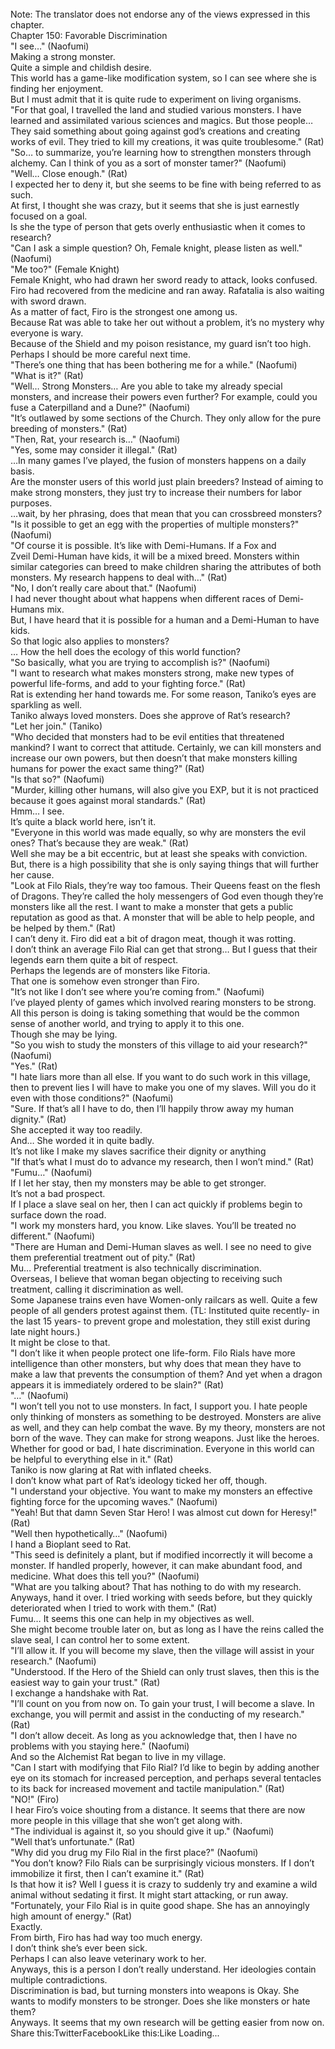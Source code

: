 <br/>
Note: The translator does not endorse any of the views expressed in this chapter.<br/>
Chapter 150: Favorable Discrimination<br/>
"I see…" (Naofumi)<br/>
Making a strong monster.<br/>
Quite a simple and childish desire.<br/>
This world has a game-like modification system, so I can see where she is finding her enjoyment.<br/>
But I must admit that it is quite rude to experiment on living organisms.<br/>
"For that goal, I travelled the land and studied various monsters. I have learned and assimilated various sciences and magics. But those people… They said something about going against god’s creations and creating works of evil. They tried to kill my creations, it was quite troublesome." (Rat)<br/>
"So… to summarize, you’re learning how to strengthen monsters through alchemy. Can I think of you as a sort of monster tamer?" (Naofumi)<br/>
"Well… Close enough." (Rat)<br/>
I expected her to deny it, but she seems to be fine with being referred to as such.<br/>
At first, I thought she was crazy, but it seems that she is just earnestly focused on a goal.<br/>
Is she the type of person that gets overly enthusiastic when it comes to research?<br/>
"Can I ask a simple question? Oh, Female knight, please listen as well." (Naofumi)<br/>
"Me too?" (Female Knight)<br/>
Female Knight, who had drawn her sword ready to attack, looks confused.<br/>
Firo had recovered from the medicine and ran away. Rafatalia is also waiting with sword drawn.<br/>
As a matter of fact, Firo is the strongest one among us.<br/>
Because Rat was able to take her out without a problem, it’s no mystery why everyone is wary.<br/>
Because of the Shield and my poison resistance, my guard isn’t too high.<br/>
Perhaps I should be more careful next time.<br/>
"There’s one thing that has been bothering me for a while." (Naofumi)<br/>
"What is it?" (Rat)<br/>
"Well… Strong Monsters… Are you able to take my already special monsters, and increase their powers even further? For example, could you fuse a Caterpilland and a Dune?" (Naofumi)<br/>
"It’s outlawed by some sections of the Church. They only allow for the pure breeding of monsters." (Rat)<br/>
"Then, Rat, your research is…" (Naofumi)<br/>
"Yes, some may consider it illegal." (Rat)<br/>
…In many games I’ve played, the fusion of monsters happens on a daily basis.<br/>
Are the monster users of this world just plain breeders? Instead of aiming to make strong monsters, they just try to increase their numbers for labor purposes.<br/>
…wait, by her phrasing, does that mean that you can crossbreed monsters?<br/>
"Is it possible to get an egg with the properties of multiple monsters?" (Naofumi)<br/>
"Of course it is possible. It’s like with Demi-Humans. If a Fox and Zveil Demi-Human have kids, it will be a mixed breed. Monsters within similar categories can breed to make children sharing the attributes of both monsters. My research happens to deal with…" (Rat)<br/>
"No, I don’t really care about that." (Naofumi)<br/>
I had never thought about what happens when different races of Demi-Humans mix.<br/>
But, I have heard that it is possible for a human and a Demi-Human to have kids.<br/>
So that logic also applies to monsters?<br/>
… How the hell does the ecology of this world function?<br/>
"So basically, what you are trying to accomplish is?" (Naofumi)<br/>
"I want to research what makes monsters strong, make new types of powerful life-forms, and add to your fighting force." (Rat)<br/>
Rat is extending her hand towards me. For some reason, Taniko’s eyes are sparkling as well.<br/>
Taniko always loved monsters. Does she approve of Rat’s research?<br/>
"Let her join." (Taniko)<br/>
"Who decided that monsters had to be evil entities that threatened mankind? I want to correct that attitude. Certainly, we can kill monsters and increase our own powers, but then doesn’t that make monsters killing humans for power the exact same thing?" (Rat)<br/>
"Is that so?" (Naofumi)<br/>
"Murder, killing other humans, will also give you EXP, but it is not practiced because it goes against moral standards." (Rat)<br/>
Hmm… I see.<br/>
It’s quite a black world here, isn’t it.<br/>
"Everyone in this world was made equally, so why are monsters the evil ones? That’s because they are weak." (Rat)<br/>
Well she may be a bit eccentric, but at least she speaks with conviction.<br/>
But, there is a high possibility that she is only saying things that will further her cause.<br/>
"Look at Filo Rials, they’re way too famous. Their Queens feast on the flesh of Dragons. They’re called the holy messengers of God even though they’re monsters like all the rest. I want to make a monster that gets a public reputation as good as that. A monster that will be able to help people, and be helped by them." (Rat)<br/>
I can’t deny it. Firo did eat a bit of dragon meat, though it was rotting.<br/>
I don’t think an average Filo Rial can get that strong… But I guess that their legends earn them quite a bit of respect.<br/>
Perhaps the legends are of monsters like Fitoria.<br/>
That one is somehow even stronger than Firo.<br/>
"It’s not like I don’t see where you’re coming from." (Naofumi)<br/>
I’ve played plenty of games which involved rearing monsters to be strong.<br/>
All this person is doing is taking something that would be the common sense of another world, and trying to apply it to this one.<br/>
Though she may be lying.<br/>
"So you wish to study the monsters of this village to aid your research?" (Naofumi)<br/>
"Yes." (Rat)<br/>
"I hate liars more than all else. If you want to do such work in this village, then to prevent lies I will have to make you one of my slaves. Will you do it even with those conditions?" (Naofumi)<br/>
"Sure. If that’s all I have to do, then I’ll happily throw away my human dignity." (Rat)<br/>
She accepted it way too readily.<br/>
And… She worded it in quite badly.<br/>
It’s not like I make my slaves sacrifice their dignity or anything<br/>
"If that’s what I must do to advance my research, then I won’t mind." (Rat)<br/>
"Fumu…" (Naofumi)<br/>
If I let her stay, then my monsters may be able to get stronger.<br/>
It’s not a bad prospect.<br/>
If I place a slave seal on her, then I can act quickly if problems begin to surface down the road.<br/>
"I work my monsters hard, you know. Like slaves. You’ll be treated no different." (Naofumi)<br/>
"There are Human and Demi-Human slaves as well. I see no need to give them preferential treatment out of pity." (Rat)<br/>
Mu… Preferential treatment is also technically discrimination.<br/>
Overseas, I believe that woman began objecting to receiving such treatment, calling it discrimination as well.<br/>
Some Japanese trains even have Women-only railcars as well. Quite a few people of all genders protest against them. (TL: Instituted quite recently- in the last 15 years- to prevent grope and molestation, they still exist during late night hours.)<br/>
It might be close to that.<br/>
"I don’t like it when people protect one life-form. Filo Rials have more intelligence than other monsters, but why does that mean they have to make a law that prevents the consumption of them? And yet when a dragon appears it is immediately ordered to be slain?" (Rat)<br/>
"…" (Naofumi)<br/>
"I won’t tell you not to use monsters. In fact, I support you. I hate people only thinking of monsters as something to be destroyed. Monsters are alive as well, and they can help combat the wave. By my theory, monsters are not born of the wave. They can make for strong weapons. Just like the heroes. Whether for good or bad, I hate discrimination. Everyone in this world can be helpful to everything else in it." (Rat)<br/>
Taniko is now glaring at Rat with inflated cheeks.<br/>
I don’t know what part of Rat’s ideology ticked her off, though.<br/>
"I understand your objective. You want to make my monsters an effective fighting force for the upcoming waves." (Naofumi)<br/>
"Yeah! But that damn Seven Star Hero! I was almost cut down for Heresy!" (Rat)<br/>
"Well then hypothetically…" (Naofumi)<br/>
I hand a Bioplant seed to Rat.<br/>
"This seed is definitely a plant, but if modified incorrectly it will become a monster. If handled properly, however, it can make abundant food, and medicine. What does this tell you?" (Naofumi)<br/>
"What are you talking about? That has nothing to do with my research. Anyways, hand it over. I tried working with seeds before, but they quickly deteriorated when I tried to work with them." (Rat)<br/>
Fumu… It seems this one can help in my objectives as well.<br/>
She might become trouble later on, but as long as I have the reins called the slave seal, I can control her to some extent.<br/>
"I’ll allow it. If you will become my slave, then the village will assist in your research." (Naofumi)<br/>
"Understood. If the Hero of the Shield can only trust slaves, then this is the easiest way to gain your trust." (Rat)<br/>
I exchange a handshake with Rat.<br/>
"I’ll count on you from now on. To gain your trust, I will become a slave. In exchange, you will permit and assist in the conducting of my research." (Rat)<br/>
"I don’t allow deceit. As long as you acknowledge that, then I have no problems with you staying here." (Naofumi)<br/>
And so the Alchemist Rat began to live in my village.<br/>
"Can I start with modifying that Filo Rial? I’d like to begin by adding another eye on its stomach for increased perception, and perhaps several tentacles to its back for increased movement and tactile manipulation." (Rat)<br/>
"NO!" (Firo)<br/>
I hear Firo’s voice shouting from a distance. It seems that there are now more people in this village that she won’t get along with.<br/>
"The individual is against it, so you should give it up." (Naofumi)<br/>
"Well that’s unfortunate." (Rat)<br/>
"Why did you drug my Filo Rial in the first place?" (Naofumi)<br/>
"You don’t know? Filo Rials can be surprisingly vicious monsters. If I don’t immobilize it first, then I can’t examine it." (Rat)<br/>
Is that how it is? Well I guess it is crazy to suddenly try and examine a wild animal without sedating it first. It might start attacking, or run away.<br/>
"Fortunately, your Filo Rial is in quite good shape. She has an annoyingly high amount of energy." (Rat)<br/>
Exactly.<br/>
From birth, Firo has had way too much energy.<br/>
I don’t think she’s ever been sick.<br/>
Perhaps I can also leave veterinary work to her.<br/>
Anyways, this is a person I don’t really understand. Her ideologies contain multiple contradictions.<br/>
Discrimination is bad, but turning monsters into weapons is Okay. She wants to modify monsters to be stronger. Does she like monsters or hate them?<br/>
Anyways. It seems that my own research will be getting easier from now on.<br/>
Share this:TwitterFacebookLike this:Like Loading... <br/>
